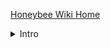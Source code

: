 
[Honeybee Wiki Home]( #https://raw.githubusercontent.com/ladybug-tools/honeybee-wiki/master/README.md )


<details>

<summary>Intro</summary>

_This text is written in Markdown format and converted to HTML at load time and inserted here._



</details>

